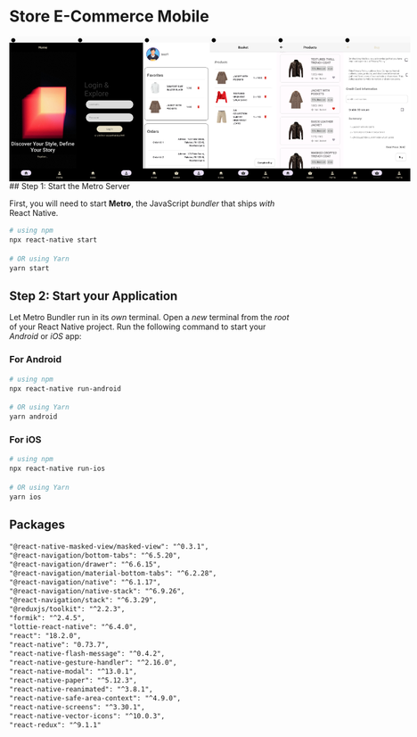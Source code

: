 # Store E-Commerce Mobile

<div style="display:flex">
<img src="./StoreEcommerceMobile/assets/applicationimg/1.png" alt="drawing" width="120"/>
<img src="./StoreEcommerceMobile/assets/applicationimg/2.png" alt="drawing" width="120"/>
<img src="./StoreEcommerceMobile/assets/applicationimg/4.png" alt="drawing" width="120"/>
<img src="./StoreEcommerceMobile/assets/applicationimg/5.png" alt="drawing" width="120"/>
<img src="./StoreEcommerceMobile/assets/applicationimg/6.png" alt="drawing" width="120"/>
<img src="./StoreEcommerceMobile/assets/applicationimg/7.png" alt="drawing" width="120"/>
</div>
## Step 1: Start the Metro Server

First, you will need to start **Metro**, the JavaScript _bundler_ that ships _with_ React Native.

```bash
# using npm
npx react-native start

# OR using Yarn
yarn start
```

## Step 2: Start your Application

Let Metro Bundler run in its _own_ terminal. Open a _new_ terminal from the _root_ of your React Native project. Run the following command to start your _Android_ or _iOS_ app:

### For Android

```bash
# using npm
npx react-native run-android

# OR using Yarn
yarn android
```

### For iOS

```bash
# using npm
npx react-native run-ios

# OR using Yarn
yarn ios
```

## Packages

    "@react-native-masked-view/masked-view": "^0.3.1",
    "@react-navigation/bottom-tabs": "^6.5.20",
    "@react-navigation/drawer": "^6.6.15",
    "@react-navigation/material-bottom-tabs": "^6.2.28",
    "@react-navigation/native": "^6.1.17",
    "@react-navigation/native-stack": "^6.9.26",
    "@react-navigation/stack": "^6.3.29",
    "@reduxjs/toolkit": "^2.2.3",
    "formik": "^2.4.5",
    "lottie-react-native": "^6.4.0",
    "react": "18.2.0",
    "react-native": "0.73.7",
    "react-native-flash-message": "^0.4.2",
    "react-native-gesture-handler": "^2.16.0",
    "react-native-modal": "^13.0.1",
    "react-native-paper": "^5.12.3",
    "react-native-reanimated": "^3.8.1",
    "react-native-safe-area-context": "^4.9.0",
    "react-native-screens": "^3.30.1",
    "react-native-vector-icons": "^10.0.3",
    "react-redux": "^9.1.1"
